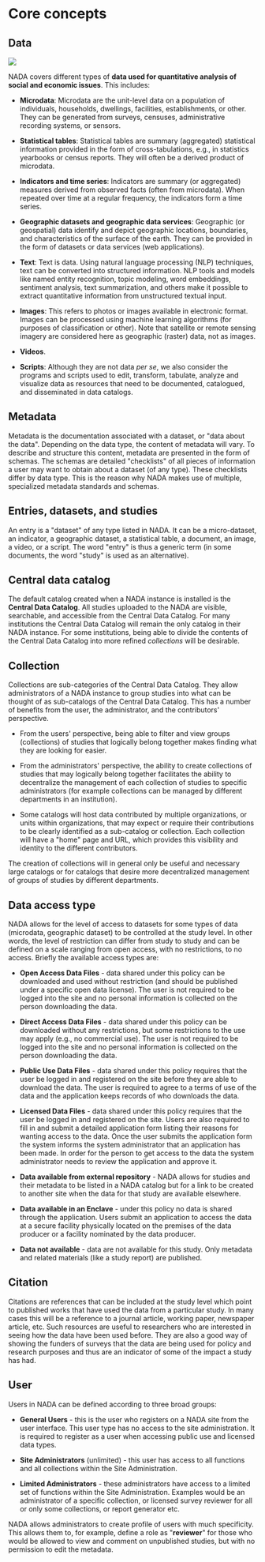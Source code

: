 # Core concepts

## Data

![](~@imageBase/images/nada_tabs.png)

NADA covers different types of **data used for quantitative analysis of social and economic issues**. This includes:

-   **Microdata**: Microdata are the unit-level data on a population of individuals, households, dwellings, facilities, establishments, or other. They can be generated from surveys, censuses, administrative recording systems, or sensors.

-   **Statistical tables**: Statistical tables are summary (aggregated) statistical information provided in the form of cross-tabulations, e.g., in statistics yearbooks or census reports. They will often be a derived product of microdata.

-   **Indicators and time series**: Indicators are summary (or aggregated) measures derived from observed facts (often from microdata). When repeated over time at a regular frequency, the indicators form a time series.

-   **Geographic datasets and geographic data services**: Geographic (or geospatial) data identify and depict geographic locations, boundaries, and characteristics of the surface of the earth. They can be provided in the form of datasets or data services (web applications).

-   **Text**: Text is data. Using natural language processing (NLP) techniques, text can be converted into structured information. NLP tools and models like named entity recognition, topic modeling, word embeddings, sentiment analysis, text summarization, and others make it possible to extract quantitative information from unstructured textual input.

-   **Images**: This refers to photos or images available in electronic format. Images can be processed using machine learning algorithms (for purposes of classification or other). Note that satellite or remote sensing imagery are considered here as geographic (raster) data, not as images.

-   **Videos**.

-   **Scripts**: Although they are not data *per se*, we also consider the programs and scripts used to edit, transform, tabulate, analyze and visualize data as resources that need to be documented, catalogued, and disseminated in data catalogs.

## Metadata

Metadata is the documentation associated with a dataset, or "data about the data". Depending on the data type, the content of metadata will vary. To describe and structure this content, metadata are presented in the form of schemas. The schemas are detailed "checklists" of all pieces of information a user may want to obtain about a dataset (of any type). These checklists differ by data type. This is the reason why NADA makes use of multiple, specialized metadata standards and schemas.

## Entries, datasets, and studies

An entry is a "dataset" of any type listed in NADA. It can be a micro-dataset, an indicator, a geographic dataset, a statistical table, a document, an image, a video, or a script. The word "entry" is thus a generic term (in some documents, the word "study" is used as an alternative).

## Central data catalog

The default catalog created when a NADA instance is installed is the **Central Data Catalog**. All studies uploaded to the NADA are visible, searchable, and accessible from the Central Data Catalog. For many institutions the Central Data Catalog will remain the only catalog in their NADA instance. For some institutions, being able to divide the
contents of the Central Data Catalog into more refined *collections* will be desirable.

## Collection

Collections are sub-categories of the Central Data Catalog. They allow administrators of a NADA instance to group studies into what can be thought of as sub-catalogs of the Central Data Catalog. This has a number of benefits from the user, the administrator, and the contributors' perspective.

-   From the users' perspective, being able to filter and view groups (collections) of studies that logically belong together makes finding what they are looking for easier.

-   From the administrators' perspective, the ability to create collections of studies that may logically belong together facilitates the ability to decentralize the management of each collection of studies to specific administrators (for example collections can be managed by different departments in an institution).

-   Some catalogs will host data contributed by multiple organizations, or units within organizations, that may expect or require their contributions to be clearly identified as a sub-catalog or collection. Each collection will have a "home" page and URL, which provides this visibility and identity to the different contributors.

The creation of collections will in general only be useful and necessary large catalogs or for catalogs that desire more decentralized management of groups of studies by different departments.

## Data access type

NADA allows for the level of access to datasets for some types of data (microdata, geographic dataset) to be controlled at the study level. In other words, the level of restriction can differ from study to study and can be defined on a scale ranging from open access, with no restrictions, to no access. Briefly the available access types are:

-   **Open Access Data Files** - data shared under this policy can be downloaded and used without restriction (and should be published under a specific open data license). The user is not required to be logged into the site and no personal information is collected on the person downloading the data.

-   **Direct Access Data Files** - data shared under this policy can be downloaded without any restrictions, but some restrictions to the use may apply (e.g., no commercial use). The user is not required to be logged into the site and no personal information is collected on the person downloading the data.

-   **Public Use Data Files** - data shared under this policy requires that the user be logged in and registered on the site before they are able to download the data. The user is required to agree to a terms of use of the data and the application keeps records of who downloads the data.

-   **Licensed Data Files** - data shared under this policy requires that the user be logged in and registered on the site. Users are also required to fill in and submit a detailed application form listing their reasons for wanting access to the data. Once the user submits the application form the system informs the system administrator that an application has been made. In order for the person to get access to the data the system administrator needs to review the application and approve it.

-   **Data available from external repository** - NADA allows for studies and their metadata to be listed in a NADA catalog but for a link to be created to another site when the data for that study are available elsewhere.

-   **Data available in an Enclave** - under this policy no data is shared through the application. Users submit an application to access the data at a secure facility physically located on the premises of the data producer or a facility nominated by the data producer.

-   **Data not available** - data are not available for this study. Only metadata and related materials (like a study report) are published.

## Citation

Citations are references that can be included at the study level which point to published works that have used the data from a particular study. In many cases this will be a reference to a journal article, working paper, newspaper article, etc. Such resources are useful to researchers who are interested in seeing how the data have been used before. They are also a good way of showing the funders of surveys that the data are being used for policy and research purposes and thus are an indicator of some of the impact a study has had.

## User

Users in NADA can be defined according to three broad groups:

-   **General Users** - this is the user who registers on a NADA site from the user interface. This user type has no access to the site administration. It is required to register as a user when accessing public use and licensed data types.

-   **Site Administrators** (unlimited) - this user has access to all functions and all collections within the Site Administration.

-   **Limited Administrators** - these administrators have access to a limited set of functions within the Site Administration. Examples would be an administrator of a specific collection, or licensed survey reviewer for all or only some collections, or report generator etc.

NADA allows administrators to create profile of users with much specificity. This allows them to, for example, define a role as "**reviewer**" for those who would be allowed to view and comment on unpublished studies, but with no permission to edit the metadata. 
